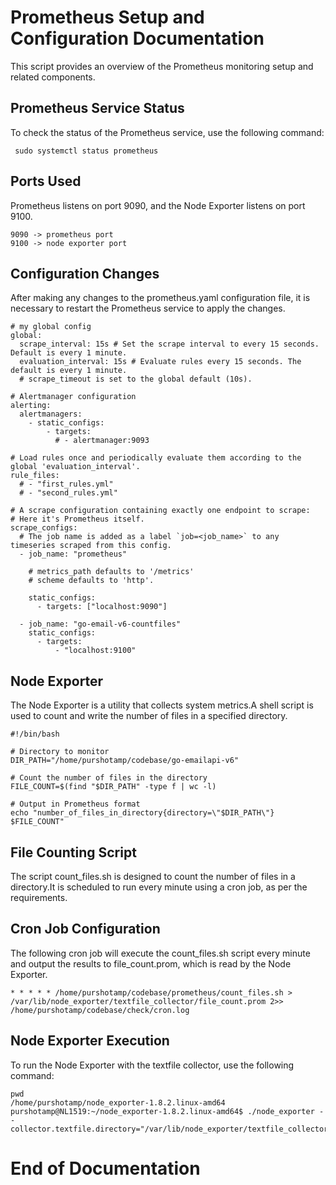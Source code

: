 # Prometheus Setup and Configuration Documentation

 This script provides an overview of the Prometheus monitoring setup and related components.

## Prometheus Service Status
 To check the status of the Prometheus service, use the following command:
```
 sudo systemctl status prometheus
```
## Ports Used
Prometheus listens on port 9090, and the Node Exporter listens on port 9100.
```
9090 -> prometheus port
9100 -> node exporter port 
```
## Configuration Changes
After making any changes to the prometheus.yaml configuration file, it is necessary to restart the Prometheus service to apply the changes.
```
# my global config
global:
  scrape_interval: 15s # Set the scrape interval to every 15 seconds. Default is every 1 minute.
  evaluation_interval: 15s # Evaluate rules every 15 seconds. The default is every 1 minute.
  # scrape_timeout is set to the global default (10s).

# Alertmanager configuration
alerting:
  alertmanagers:
    - static_configs:
        - targets:
          # - alertmanager:9093

# Load rules once and periodically evaluate them according to the global 'evaluation_interval'.
rule_files:
  # - "first_rules.yml"
  # - "second_rules.yml"

# A scrape configuration containing exactly one endpoint to scrape:
# Here it's Prometheus itself.
scrape_configs:
  # The job name is added as a label `job=<job_name>` to any timeseries scraped from this config.
  - job_name: "prometheus"

    # metrics_path defaults to '/metrics'
    # scheme defaults to 'http'.

    static_configs:
      - targets: ["localhost:9090"]

  - job_name: "go-email-v6-countfiles"
    static_configs:
      - targets:
          - "localhost:9100"                           
```

## Node Exporter
The Node Exporter is a utility that collects system metrics.A shell script is used to count and write the number of files in a specified directory.
```
#!/bin/bash

# Directory to monitor
DIR_PATH="/home/purshotamp/codebase/go-emailapi-v6"

# Count the number of files in the directory
FILE_COUNT=$(find "$DIR_PATH" -type f | wc -l)

# Output in Prometheus format
echo "number_of_files_in_directory{directory=\"$DIR_PATH\"} $FILE_COUNT"
```

## File Counting Script
The script count_files.sh is designed to count the number of files in a directory.It is scheduled to run every minute using a cron job, as per the requirements.

## Cron Job Configuration
The following cron job will execute the count_files.sh script every minute and output the results to file_count.prom, which is read by the Node Exporter.
```
* * * * * /home/purshotamp/codebase/prometheus/count_files.sh > /var/lib/node_exporter/textfile_collector/file_count.prom 2>> /home/purshotamp/codebase/check/cron.log
```
## Node Exporter Execution
 To run the Node Exporter with the textfile collector, use the following command:
```
pwd
/home/purshotamp/node_exporter-1.8.2.linux-amd64
purshotamp@NL1519:~/node_exporter-1.8.2.linux-amd64$ ./node_exporter --collector.textfile.directory="/var/lib/node_exporter/textfile_collector"
```
# End of Documentation
